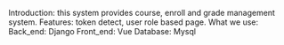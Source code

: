 Introduction: this system provides course, enroll and grade management system. 
Features: token detect, user role based page.
What we use:
Back_end: Django
Front_end: Vue
Database: Mysql
